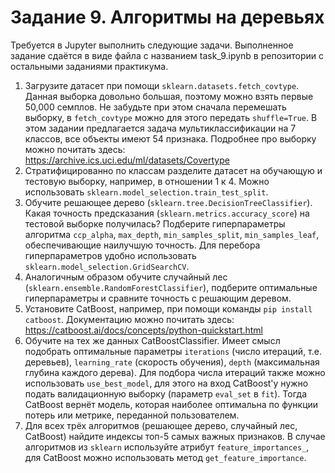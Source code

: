 # Задание 9. Алгоритмы на деревьях

Требуется в Jupyter выполнить следующие задачи. Выполненное задание сдаётся в виде файла с названием task_9.ipynb в репозитории c остальными заданиями практикума.

1. Загрузите датасет при помощи `sklearn.datasets.fetch_covtype`. Данная выборка довольно большая, поэтому можно взять первые 50,000 семплов. Не забудьте при этом сначала перемешать выборку, в `fetch_covtype` можно для этого передать `shuffle=True`. В этом задании предлагается задача мультиклассификации на 7 классов, все объекты имеют 54 признака. Подробнее про выборку можно почитать здесь: https://archive.ics.uci.edu/ml/datasets/Covertype
2. Стратифицированно по классам разделите датасет на обучающую и тестовую выборку, например, в отношении 1 к 4. Можно использовать `sklearn.model_selection.train_test_split`.
3. Обучите решающее дерево (`sklearn.tree.DecisionTreeClassifier`). Какая точность предсказания (`sklearn.metrics.accuracy_score`) на тестовой выборке получилась? Подберите гиперпараметры алгоритма  `ccp_alpha`, `max_depth`, `min_samples_split`, `min_samples_leaf`, обеспечивающие наилучшую точность. Для перебора гиперпараметров удобно использовать `sklearn.model_selection.GridSearchCV`.
4. Аналогичным образом обучите случайный лес (`sklearn.ensemble.RandomForestClassifier`), подберите оптимальные гиперпараметры и сравните точность с решающим деревом.
5. Установите CatBoost, например, при помощи команды `pip install catboost`. Документацию можно почитать здесь: https://catboost.ai/docs/concepts/python-quickstart.html
6. Обучите на тех же данных CatBoostClassifier. Имеет смысл подобрать оптимальные параметры `iterations` (число итераций, т.е. деревьев), `learning_rate` (скорость обучения), `depth` (максимальная глубина каждого дерева). Для подбора числа итераций также можно использовать `use_best_model`, для этого на вход CatBoost'у нужно подать валидационную выборку (параметр `eval_set` в `fit`). Тогда CatBoost вернёт модель, которая наиболее оптимальна по функции потерь или метрике, переданной пользователем.
7. Для всех трёх алгоритмов (решающее дерево, случайный лес, CatBoost) найдите индексы топ-5 самых важных признаков. В случае алгоритмов из `sklearn` используйте атрибут `feature_importances_`, для CatBoost можно использовать метод `get_feature_importance`.